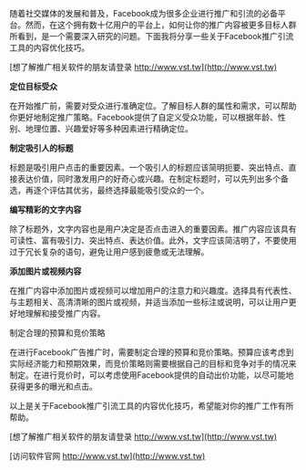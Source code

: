 随着社交媒体的发展和普及，Facebook成为很多企业进行推广和引流的必备平台。然而，在这个拥有数十亿用户的平台上，如何让你的推广内容被更多目标人群所看到，是一个需要深入研究的问题。下面我将分享一些关于Facebook推广引流工具的内容优化技巧。

[想了解推广相关软件的朋友请登录 http://www.vst.tw](http://www.vst.tw)

**定位目标受众**

在开始推广前，需要对受众进行准确定位。了解目标人群的属性和需求，可以帮助你更好地制定推广策略。Facebook提供了自定义受众功能，可以根据年龄、性别、地理位置、兴趣爱好等多种因素进行精确定位。

**制定吸引人的标题**

标题是吸引用户点击的重要因素。一个吸引人的标题应该简明扼要、突出特点、直接表达价值，同时激发用户的好奇心或兴趣。在制定标题时，可以先列出多个备选，再逐个评估其优劣，最终选择最能吸引受众的一个。

**编写精彩的文字内容**

除了标题外，文字内容也是用户决定是否点击进入的重要因素。推广内容应该具有可读性、富有吸引力、突出特点、表达价值。此外，文字应该简洁明了，不要使用过于冗长复杂的语句，避免让用户感到疲惫或无法理解。

**添加图片或视频内容**

在推广内容中添加图片或视频可以增加用户的注意力和兴趣度。选择具有代表性、与主题相关、高清清晰的图片或视频，并适当添加一些标注或说明，可以让用户更好地理解和接受推广内容。

制定合理的预算和竞价策略

在进行Facebook广告推广时，需要制定合理的预算和竞价策略。预算应该考虑到实际经济能力和预期效果，而竞价策略则需要根据自己的目标和竞争对手的情况来制定。在进行竞价时，可以考虑使用Facebook提供的自动出价功能，以尽可能地获得更多的曝光和点击。

以上是关于Facebook推广引流工具的内容优化技巧，希望能对你的推广工作有所帮助。

[想了解推广相关软件的朋友请登录 http://www.vst.tw](http://www.vst.tw)


[访问软件官网 http://www.vst.tw](http://www.vst.tw)
